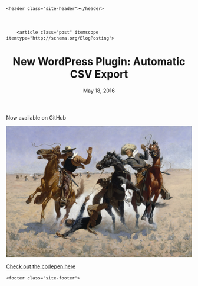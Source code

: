 <!DOCTYPE html>
<html>

  <head>
  <meta charset="utf-8">
  <meta http-equiv="X-UA-Compatible" content="IE=edge">
  <meta name="viewport" content="width=device-width, initial-scale=1">

  <title>New WordPress Plugin: Automatic CSV Export</title>
  <meta name="description" content="Now available on GitHub">

  <link rel="stylesheet" href="/css/main.css">
  <link rel="canonical" href="http://alexcavender.com/wordpress,/plugins/2016/05/18/new-plugin-automatic-csv-export.mdown">
  <link rel="alternate" type="application/rss+xml" title="AlexCavender.com" href="http://alexcavender.com/feed.xml">
  <script src="https://code.jquery.com/jquery-1.12.0.min.js"></script>
  <script src="/js/main.js"></script>
</head>


  <body>

    <header class="site-header"></header>


    
        <article class="post" itemscope itemtype="http://schema.org/BlogPosting">

  <header class="post-header">
    <h1 class="post-title" itemprop="name headline">New WordPress Plugin: Automatic CSV Export</h1>
    <p class="post-meta"><time datetime="2016-05-18T12:53:07-04:00" itemprop="datePublished">May 18, 2016</time></p>
  </header>

  <div class="post-content" itemprop="articleBody">
    Now available on GitHub

![Off canvas navigation how-to](/assets/wrangle.jpg)

<a target="_blank" href="http://codepen.io/acavender/pen/yORKMW">Check out the codepen here</a>


  </div>

</article>

      

    <footer class="site-footer"> 
</footer>


  </body>

</html>
